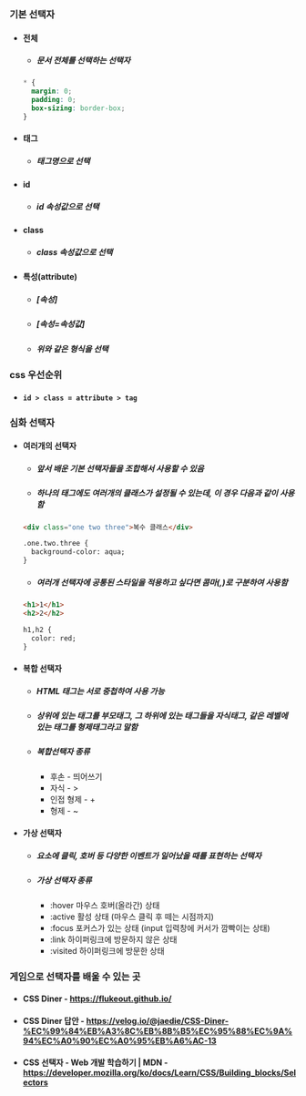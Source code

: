 ### 기본 선택자
- #### 전체
    - ##### 문서 전체를 선택하는 선택자
    ```CSS
    * {
      margin: 0;
      padding: 0;
      box-sizing: border-box;
    }
    ```  
- #### 태그
    - ##### 태그명으로 선택
- #### id    
    - ##### id 속성값으로 선택
- #### class
    - ##### class 속성값으로 선택
- #### 특성(attribute)
    
    - ##### \[속성]
    - ##### \[속성=속성값]
    - ##### 위와 같은 형식을 선택

### css 우선순위
- #### `id > class = attribute > tag`

### 심화 선택자
- #### 여러개의 선택자
    - ##### 앞서 배운 기본 선택자들을 조합해서 사용할 수 있음
    - ##### 하나의 태그에도 여러개의 클래스가 설정될 수 있는데, 이 경우 다음과 같이 사용함

    ```html
    <div class="one two three">복수 클래스</div>
    
    .one.two.three {
      background-color: aqua;
    }
    ```
    
    - ##### 여러개 선택자에 공통된 스타일을 적용하고 싶다면 콤마(,)로 구분하여 사용함
    
    ```html
    <h1>1</h1>
    <h2>2</h2>
    
    h1,h2 {
      color: red;
    }
    ```
    
- #### 복합 선택자
    - ##### HTML 태그는 서로 중첩하여 사용 가능
    - ##### 상위에 있는 태그를 부모태그, 그 하위에 있는 태그들을 자식태그, 같은 레벨에 있는 태그를 형제태그라고 말함
    - ##### 복합선택자 종류
        - 후손 - 띄어쓰기
        - 자식 - >
        - 인접 형제 - +
        - 형제 - ~
- #### 가상 선택자
    - ##### 요소에 클릭, 호버 등 다양한 이벤트가 일어났을 때를 표현하는 선택자
    - ##### 가상 선택자 종류
        - :hover 마우스 호버(올라간) 상태
        - :active 활성 상태 (마우스 클릭 후 떼는 시점까지)
        - :focus 포커스가 있는 상태 (input 입력창에 커서가 깜빡이는 상태)
        - :link 하이퍼링크에 방문하지 않은 상태
        - :visited 하이퍼링크에 방문한 상태

### 게임으로 선택자를 배울 수 있는 곳

- #### CSS Diner - https://flukeout.github.io/
- #### CSS Diner 답안 - https://velog.io/@jaedie/CSS-Diner-%EC%99%84%EB%A3%8C%EB%8B%B5%EC%95%88%EC%9A%94%EC%A0%90%EC%A0%95%EB%A6%AC-13
- #### CSS 선택자 - Web 개발 학습하기 | MDN - https://developer.mozilla.org/ko/docs/Learn/CSS/Building_blocks/Selectors